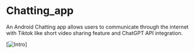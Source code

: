 # Chatting_app
An Android Chatting app allows users to communicate through the internet with Tiktok like short video sharing feature and ChatGPT API integration.

[![Intro](https://drive.google.com/file/d/1-kGAu1D9toRD-0Wv0cvWZTW_38ic1Hw4/view?usp=sharing)]

